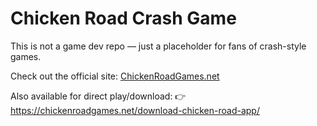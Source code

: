 # Chicken Road Crash Game

This is not a game dev repo — just a placeholder for fans of crash-style games.

Check out the official site: [ChickenRoadGames.net](https://chickenroadgames.net)

Also available for direct play/download:
👉 https://chickenroadgames.net/download-chicken-road-app/
